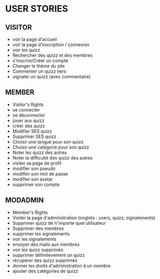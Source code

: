 # USER STORIES

## VISITOR
- voir la page d'accueil
- voir la page d'inscription / connexion
- voir les quizz
- Rechercher des quizz et des membres
- s'inscrire/Créer un compte
- Changer le thème du site 
- Commenter un quizz tiers
- signaler un quizz (avec commentaire)

## MEMBER
- Visitor's Rights
- se connecter
- se déconnecter
- jouer aux quizz
- créer des quizz
- Modifier SES quizz
- Supprimer SES quizz
- Choisir une langue pour son quizz
- Choisir une catégorie pour son quizz
- Noter les quizz des autres
- Noter la difficulté des quizz des autres
- visiter sa page de profil
- modifier son pseudo
- modifier son mot de passe
- modifier son avatar
- supprimer son compte

## MODADMIN
- Member's Rights
- Visiter la page d'administration (onglets : users, quizz, signalements)
- Supprimer quizz de n'importe quel utilisateur
- Supprimer des membres
- supprimer les signalements
- voir les signalements
- envoyer des mails aux membres
- voir les quizz supprimés
- supprimer définitevement un quizz
- récupérer des quizz supprimés
- donner les droits d'administration à un membre
- ajouter des catégories de quizz